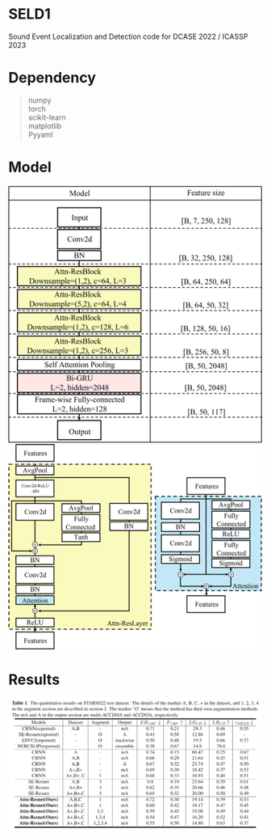 # SELD1
Sound Event Localization and Detection code for DCASE 2022 / ICASSP 2023

# Dependency
> numpy  
> torch  
> scikit-learn  
> matplotlib  
> Pyyaml  

# Model
![image1](./image/Fig1.png)
![image2](./image/Fig2.png)

# Results
![image3](./image/Fig3.PNG)
